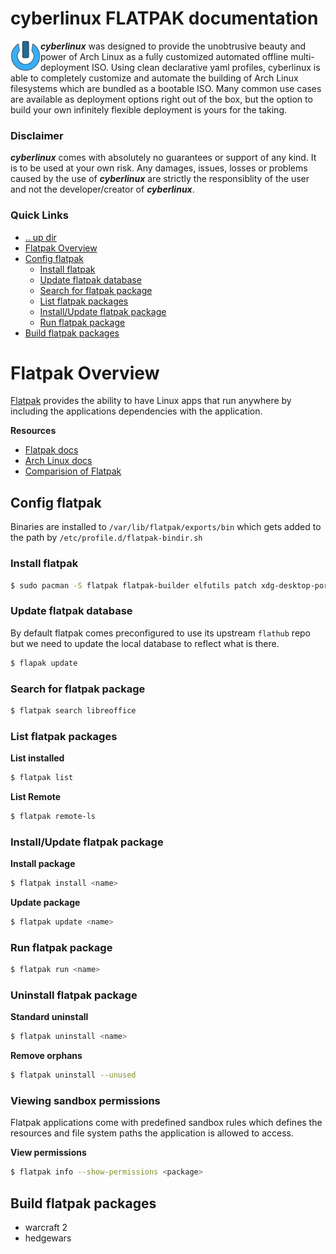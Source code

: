 cyberlinux FLATPAK documentation
====================================================================================================

<img align="left" width="48" height="48" src="../art/logo_256x256.png">
<b><i>cyberlinux</i></b> was designed to provide the unobtrusive beauty and power of Arch Linux as a
fully customized automated offline multi-deployment ISO. Using clean declarative yaml profiles,
cyberlinux is able to completely customize and automate the building of Arch Linux filesystems
which are bundled as a bootable ISO. Many common use cases are available as deployment options
right out of the box, but the option to build your own infinitely flexible deployment is yours
for the taking.

### Disclaimer
***cyberlinux*** comes with absolutely no guarantees or support of any kind. It is to be used at
your own risk.  Any damages, issues, losses or problems caused by the use of ***cyberlinux*** are
strictly the responsiblity of the user and not the developer/creator of ***cyberlinux***.

### Quick Links
* [.. up dir](../README.md)
* [Flatpak Overview](#flatpak-overview)
* [Config flatpak](#config-flatpak)
  * [Install flatpak](#install-flatpak)
  * [Update flatpak database](#update-flatpak-database)
  * [Search for flatpak package](#search-for-flatpak-package)
  * [List flatpak packages](#list-flatpak-packages)
  * [Install/Update flatpak package](#install-update-flatpak-package)
  * [Run flatpak package](#run-flatpak-package)
* [Build flatpak packages](#build-flatpak-packages)

# Flatpak Overview <a name="flatpak-overview"/></a>
[Flatpak](https://flatpak.org/) provides the ability to have Linux apps that run anywhere by
including the applications dependencies with the application.

**Resources**
* [Flatpak docs](https://docs.flatpak.org/en/latest/)
* [Arch Linux docs](https://wiki.archlinux.org/index.php/Flatpak)
* [Comparision of Flatpak](https://github.com/AppImage/AppImageKit/wiki/Similar-projects#comparison)

## Config flatpak <a name="config-flatpak"/></a>
Binaries are installed to `/var/lib/flatpak/exports/bin` which gets added to the path by
`/etc/profile.d/flatpak-bindir.sh`

### Install flatpak <a name="install-flatpak"/></a>
```bash
$ sudo pacman -S flatpak flatpak-builder elfutils patch xdg-desktop-portal-gtk fakeroot fakechroot
```

### Update flatpak database <a name="update-flatpak-database"/></a>
By default flatpak comes preconfigured to use its upstream `flathub` repo but we need to update the
local database to reflect what is there.

```bash
$ flapak update
```

### Search for flatpak package <a name="search-for-flatpak-package"/></a>
```bash
$ flatpak search libreoffice
```

### List flatpak packages <a name="list-flatpak-packages"/></a>

**List installed**
```bash
$ flatpak list
```

**List Remote**
```bash
$ flatpak remote-ls
```

### Install/Update flatpak package <a name="install-update-flatpak-package"/></a>

**Install package**
```bash
$ flatpak install <name>
```

**Update package**
```bash
$ flatpak update <name>
```

### Run flatpak package <a name="run-flatpak-package"/></a>
```bash
$ flatpak run <name>
```

### Uninstall flatpak package <a name="uninstall-flatpak-package"/></a>

**Standard uninstall**
```bash
$ flatpak uninstall <name>
```

**Remove orphans**
```bash
$ flatpak uninstall --unused
```

### Viewing sandbox permissions <a name="viewing-sandbox-permissions"/></a>
Flatpak applications come with predefined sandbox rules which defines the resources and file system
paths the application is allowed to access.

**View permissions**
```bash
$ flatpak info --show-permissions <package>
```

## Build flatpak packages <a name="build-flatpak-packages"/></a>
* warcraft 2
* hedgewars

<!-- 
vim: ts=2:sw=2:sts=2
-->
